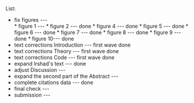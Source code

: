 List:

- fix figures ---                            
      * figure 1 --- 
      * figure 2 --- done
      * figure 4 --- done
      * figure 5 --- done
      * figure 6 --- done
      * figure 7 --- done
      * figure 8 --- done
      * figure 9 --- done
      * figure 10--- done
- text corrections Introduction                   --- first wave done
- text corrections Theory                         --- first wave done
- text corrections Code                           --- first wave done
- expand Irshad's text                            --- done
- adjust Discussion                               ---
- expand the second part of the Abstract          ---
- complete citations data                         --- done
- final check                                     ---
- submission                                      --- 
